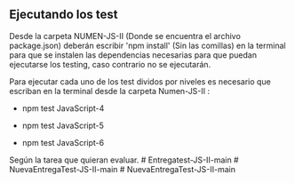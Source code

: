 ## Ejecutando los test

Desde la carpeta NUMEN-JS-II (Donde se encuentra el archivo package.json) deberán escribir 'npm install' (Sin las comillas) en la terminal para que se instalen las dependencias necesarias para que puedan ejecutarse los testing, caso contrario no se ejecutarán.

Para ejecutar cada uno de los test dividos por niveles es necesario que escriban en la terminal desde la carpeta Numen-JS-II :

* npm test JavaScript-4

* npm test JavaScript-5

* npm test JavaScript-6

Según la tarea que quieran evaluar.
#   E n t r e g a t e s t - J S - I I - m a i n  
 #   N u e v a E n t r e g a T e s t - J S - I I - m a i n  
 #   N u e v a E n t r e g a T e s t - J S - I I - m a i n  
 